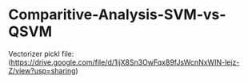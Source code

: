 # Comparitive-Analysis-SVM-vs-QSVM

Vectorizer pickl file: (https://drive.google.com/file/d/1ijX8Sn3OwFqx89fJsWcnNxWIN-lejz-Z/view?usp=sharing)
